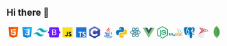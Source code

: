 ## Hi there 👋

<div style="display: flex; align-items: center;">
	<svg xmlns="http://www.w3.org/2000/svg" x="0px" y="0px" width="50" height="50" viewBox="0 0 48 48">
			<path fill="#E65100" d="M41,5H7l3,34l14,4l14-4L41,5L41,5z"></path>
			<path fill="#FF6D00" d="M24 8L24 39.9 35.2 36.7 37.7 8z"></path>
			<path fill="#FFF" d="M24,25v-4h8.6l-0.7,11.5L24,35.1v-4.2l4.1-1.4l0.3-4.5H24z M32.9,17l0.3-4H24v4H32.9z">
			</path>
			<path fill="#EEE" d="M24,30.9v4.2l-7.9-2.6L15.7,27h4l0.2,2.5L24,30.9z M19.1,17H24v-4h-9.1l0.7,12H24v-4h-4.6L19.1,17z">
			</path>
		</svg>
		<!-- CSS 3 -->
		<div style="width: 50px;">
			<svg xmlns="http://www.w3.org/2000/svg" x="0px" y="0px" width="50" height="50" viewBox="0 0 48 48">
				<linearGradient id="TQDriqswrKwPOniLrPT12a_7gdY5qNXaKC0_gr1" x1="16.33" x2="32.293" y1="-2.748"
					y2="41.109" gradientUnits="userSpaceOnUse">
					<stop offset="0" stop-color="#2aa4f4"></stop>
					<stop offset="1" stop-color="#007ad9"></stop>
				</linearGradient>
				<path fill="url(#TQDriqswrKwPOniLrPT12a_7gdY5qNXaKC0_gr1)"
					d="M7.192,7.176l2.627,29.77c0.109,1.237,0.97,2.28,2.164,2.621l10.643,3.041	c0.898,0.257,1.849,0.257,2.747,0l10.643-3.041c1.194-0.341,2.055-1.383,2.164-2.621l2.627-29.77C40.911,6.006,39.99,5,38.816,5	H9.184C8.01,5,7.089,6.006,7.192,7.176z">
				</path>
				<path fill="#35c1f1"
					d="M24,8v31.9l9.876-2.822c0.797-0.228,1.371-0.924,1.443-1.749l2.286-26.242	C37.656,8.502,37.196,8,36.609,8H24z">
				</path>
				<path fill="#fff"
					d="M33.1,13H24v4h4.9l-0.3,4H24v4h4.4l-0.3,4.5L24,30.9v4.2l7.9-2.6L32.6,21l0,0L33.1,13z">
				</path>
				<path fill="#d6e0e9"
					d="M24,13v4h-8.9l-0.3-4H24z M19.4,21l0.2,4H24v-4H19.4z M19.8,27h-4l0.3,5.5l7.9,2.6v-4.2l-4.1-1.4	L19.8,27z">
				</path>
				<path
					d="M33.1,13l-0.5,8l-0.7,11.5L24,35.1l-7.9-2.6L15.8,27h4l0.1,2.5l4.1,1.4l4.1-1.4l0.3-4.5H24h-4.4l-0.2-4H24h4.6l0.3-4H24 h-8.9l-0.3-4H24H33.1 M34.164,12H33.1H24h-9.2h-1.078l0.081,1.075l0.3,4L14.172,18H15.1H24h3.822l-0.15,2H24h-4.6h-1.051 l0.052,1.05l0.2,4L18.649,26H15.8h-1.056l0.058,1.054l0.3,5.5l0.037,0.682l0.649,0.214l7.9,2.6L24,36.153l0.313-0.103l7.9-2.6 l0.644-0.212l0.041-0.677l0.7-11.5l0.5-7.998L34.164,12L34.164,12z M20.761,26H24h3.331l-0.185,2.769L24,29.843l-3.128-1.068 l-0.073-1.815L20.761,26L20.761,26z"
					opacity=".05"></path>
				<path
					d="M33.1,13l-0.5,8l-0.7,11.5L24,35.1l-7.9-2.6L15.8,27h4l0.1,2.5l4.1,1.4l4.1-1.4l0.3-4.5H24h-4.4l-0.2-4H24h4.6l0.3-4H24 h-8.9l-0.3-4H24H33.1 M33.632,12.5H33.1H24h-9.2h-0.539l0.04,0.537l0.3,4l0.035,0.463H15.1H24h4.361l-0.225,3H24h-4.6h-0.526 l0.026,0.525l0.2,4l0.024,0.475H19.6H24h3.866l-0.242,3.634L24,30.372l-3.614-1.234L20.3,26.98L20.28,26.5H19.8h-4h-0.528 l0.029,0.527l0.3,5.5l0.019,0.341l0.324,0.107l7.9,2.6L24,35.626l0.156-0.051l7.9-2.6l0.322-0.106l0.021-0.339l0.7-11.5l0.5-7.999 L33.632,12.5L33.632,12.5z"
					opacity=".07"></path>
			</svg>
		</div>
		<!-- TAILWIND -->
		<div style="width: 50px;">
			<svg xmlns="http://www.w3.org/2000/svg" x="0px" y="0px" width="50" height="50" viewBox="0 0 48 48">
				<path fill="#00acc1"
					d="M24,9.604c-6.4,0-10.4,3.199-12,9.597c2.4-3.199,5.2-4.398,8.4-3.599 c1.826,0.456,3.131,1.781,4.576,3.247C27.328,21.236,30.051,24,36,24c6.4,0,10.4-3.199,12-9.598c-2.4,3.199-5.2,4.399-8.4,3.6 c-1.825-0.456-3.13-1.781-4.575-3.247C32.672,12.367,29.948,9.604,24,9.604L24,9.604z M12,24c-6.4,0-10.4,3.199-12,9.598 c2.4-3.199,5.2-4.399,8.4-3.599c1.825,0.457,3.13,1.781,4.575,3.246c2.353,2.388,5.077,5.152,11.025,5.152 c6.4,0,10.4-3.199,12-9.598c-2.4,3.199-5.2,4.399-8.4,3.599c-1.826-0.456-3.131-1.781-4.576-3.246C20.672,26.764,17.949,24,12,24 L12,24z">
				</path>
			</svg>
		</div>
		<!-- BOOTSTRAP -->
		<div style="width: 50px;">
			<svg xmlns="http://www.w3.org/2000/svg" x="0px" y="0px" width="50" height="50" viewBox="0 0 48 48">
				<path fill="#6c19ff"
					d="M6.391,10.671c-0.085-2.448,1.822-4.706,4.401-4.706h26.42c2.578,0,4.486,2.258,4.401,4.706	c-0.082,2.352,0.024,5.398,0.791,7.882c0.769,2.492,2.066,4.067,4.19,4.269v2.295c-2.124,0.202-3.421,1.777-4.19,4.269	c-0.767,2.484-0.873,5.53-0.791,7.882c0.085,2.448-1.822,4.706-4.401,4.706h-26.42c-2.578,0-4.486-2.258-4.4-4.706	c0.082-2.352-0.025-5.398-0.791-7.882c-0.769-2.492-2.069-4.067-4.194-4.269v-2.295c2.124-0.202,3.425-1.777,4.194-4.269	C6.367,16.07,6.473,13.023,6.391,10.671z">
				</path>
				<linearGradient id="Is-EGaxKcc0Cic9QMqyzGa_EzPCiQUqWWEa_gr1" x1="17.846" x2="27.078" y1="-147.541"
					y2="-163.153" gradientTransform="matrix(1 0 0 -1 0 -132)" gradientUnits="userSpaceOnUse">
					<stop offset="0" stop-color="#fff"></stop>
					<stop offset="1" stop-color="#f1e5fc"></stop>
				</linearGradient>
				<path fill="url(#Is-EGaxKcc0Cic9QMqyzGa_EzPCiQUqWWEa_gr1)"
					d="M25.042,34.016c4.366,0,6.997-2.138,6.997-5.664c0-2.665-1.877-4.595-4.665-4.9v-0.111	c2.048-0.333,3.655-2.235,3.655-4.359c0-3.026-2.389-4.997-6.03-4.997h-8.192v20.031H25.042z M19.994,16.525h4.238	c2.304,0,3.612,1.027,3.612,2.887c0,1.985-1.522,3.096-4.281,3.096h-3.57V16.525z M19.994,31.475v-6.594h4.21	c3.015,0,4.579,1.11,4.579,3.276c0,2.165-1.522,3.318-4.394,3.318H19.994z">
				</path>
			</svg>
		</div>
		<!-- JS -->
		<div style="width: 50px;">
			<svg xmlns="http://www.w3.org/2000/svg" x="0px" y="0px" width="50" height="50" viewBox="0 0 48 48">
				<path fill="#f7df1e" d="M6,42V6h36v36H6z"></path>
				<path fill="#000001"
					d="M29.538,32.947c0.692,1.124,1.444,2.201,3.037,2.201c1.338,0,2.04-0.665,2.04-1.585 c0-1.101-0.726-1.492-2.198-2.133l-0.807-0.344c-2.329-0.988-3.878-2.226-3.878-4.841c0-2.41,1.845-4.244,4.728-4.244 c2.053,0,3.528,0.711,4.592,2.573l-2.514,1.607c-0.553-0.988-1.151-1.377-2.078-1.377c-0.946,0-1.545,0.597-1.545,1.377 c0,0.964,0.6,1.354,1.985,1.951l0.807,0.344C36.452,29.645,38,30.839,38,33.523C38,36.415,35.716,38,32.65,38 c-2.999,0-4.702-1.505-5.65-3.368L29.538,32.947z M17.952,33.029c0.506,0.906,1.275,1.603,2.381,1.603 c1.058,0,1.667-0.418,1.667-2.043V22h3.333v11.101c0,3.367-1.953,4.899-4.805,4.899c-2.577,0-4.437-1.746-5.195-3.368 L17.952,33.029z">
				</path>
			</svg>
		</div>
		<!-- TS -->
		<div style="width: 50px;">
			<svg xmlns="http://www.w3.org/2000/svg" x="0px" y="0px" width="50" height="50" viewBox="0 0 48 48">
				<rect width="36" height="36" x="6" y="6" fill="#1976d2"></rect>
				<polygon fill="#fff"
					points="27.49,22 14.227,22 14.227,25.264 18.984,25.264 18.984,40 22.753,40 22.753,25.264 27.49,25.264">
				</polygon>
				<path fill="#fff"
					d="M39.194,26.084c0,0-1.787-1.192-3.807-1.192s-2.747,0.96-2.747,1.986 c0,2.648,7.381,2.383,7.381,7.712c0,8.209-11.254,4.568-11.254,4.568V35.22c0,0,2.152,1.622,4.733,1.622s2.483-1.688,2.483-1.92 c0-2.449-7.315-2.449-7.315-7.878c0-7.381,10.658-4.469,10.658-4.469L39.194,26.084z">
				</path>
			</svg>
		</div>
		<!-- C -->
		<div style="width: 50px;">
			<svg xmlns="http://www.w3.org/2000/svg" x="0px" y="0px" width="50" height="50" viewBox="0 0 48 48">
				<path fill="#283593" fill-rule="evenodd"
					d="M22.903,3.286c0.679-0.381,1.515-0.381,2.193,0 c3.355,1.883,13.451,7.551,16.807,9.434C42.582,13.1,43,13.804,43,14.566c0,3.766,0,15.101,0,18.867 c0,0.762-0.418,1.466-1.097,1.847c-3.355,1.883-13.451,7.551-16.807,9.434c-0.679,0.381-1.515,0.381-2.193,0 c-3.355-1.883-13.451-7.551-16.807-9.434C5.418,34.899,5,34.196,5,33.434c0-3.766,0-15.101,0-18.867 c0-0.762,0.418-1.466,1.097-1.847C9.451,10.837,19.549,5.169,22.903,3.286z"
					clip-rule="evenodd"></path>
				<path fill="#5c6bc0" fill-rule="evenodd"
					d="M5.304,34.404C5.038,34.048,5,33.71,5,33.255 c0-3.744,0-15.014,0-18.759c0-0.758,0.417-1.458,1.094-1.836c3.343-1.872,13.405-7.507,16.748-9.38 c0.677-0.379,1.594-0.371,2.271,0.008c3.343,1.872,13.371,7.459,16.714,9.331c0.27,0.152,0.476,0.335,0.66,0.576L5.304,34.404z"
					clip-rule="evenodd"></path>
				<path fill="#fff" fill-rule="evenodd"
					d="M24,10c7.727,0,14,6.273,14,14s-6.273,14-14,14 s-14-6.273-14-14S16.273,10,24,10z M24,17c3.863,0,7,3.136,7,7c0,3.863-3.137,7-7,7s-7-3.137-7-7C17,20.136,20.136,17,24,17z"
					clip-rule="evenodd"></path>
				<path fill="#3949ab" fill-rule="evenodd"
					d="M42.485,13.205c0.516,0.483,0.506,1.211,0.506,1.784 c0,3.795-0.032,14.589,0.009,18.384c0.004,0.396-0.127,0.813-0.323,1.127L23.593,24L42.485,13.205z"
					clip-rule="evenodd"></path>
			</svg>
		</div>
		<!-- JAVA -->
		<div style="width: 50px;">
			<svg xmlns="http://www.w3.org/2000/svg" x="0px" y="0px" width="50" height="50" viewBox="0 0 48 48">
				<path fill="#F44336"
					d="M23.65,24.898c-0.998-1.609-1.722-2.943-2.725-5.455C19.229,15.2,31.24,11.366,26.37,3.999c2.111,5.089-7.577,8.235-8.477,12.473C17.07,20.37,23.645,24.898,23.65,24.898z">
				</path>
				<path fill="#F44336"
					d="M23.878,17.27c-0.192,2.516,2.229,3.857,2.299,5.695c0.056,1.496-1.447,2.743-1.447,2.743s2.728-0.536,3.579-2.818c0.945-2.534-1.834-4.269-1.548-6.298c0.267-1.938,6.031-5.543,6.031-5.543S24.311,11.611,23.878,17.27z">
				</path>
				<g>
					<path fill="#1565C0"
						d="M32.084 25.055c1.754-.394 3.233.723 3.233 2.01 0 2.901-4.021 5.643-4.021 5.643s6.225-.742 6.225-5.505C37.521 24.053 34.464 23.266 32.084 25.055zM29.129 27.395c0 0 1.941-1.383 2.458-1.902-4.763 1.011-15.638 1.147-15.638.269 0-.809 3.507-1.638 3.507-1.638s-7.773-.112-7.773 2.181C11.683 28.695 21.858 28.866 29.129 27.395z">
					</path>
					<path fill="#1565C0"
						d="M27.935,29.571c-4.509,1.499-12.814,1.02-10.354-0.993c-1.198,0-2.974,0.963-2.974,1.889c0,1.857,8.982,3.291,15.63,0.572L27.935,29.571z">
					</path>
					<path fill="#1565C0"
						d="M18.686,32.739c-1.636,0-2.695,1.054-2.695,1.822c0,2.391,9.76,2.632,13.627,0.205l-2.458-1.632C24.271,34.404,17.014,34.579,18.686,32.739z">
					</path>
					<path fill="#1565C0"
						d="M36.281,36.632c0-0.936-1.055-1.377-1.433-1.588c2.228,5.373-22.317,4.956-22.317,1.784c0-0.721,1.807-1.427,3.477-1.093l-1.42-0.839C11.26,34.374,9,35.837,9,37.017C9,42.52,36.281,42.255,36.281,36.632z">
					</path>
					<path fill="#1565C0"
						d="M39,38.604c-4.146,4.095-14.659,5.587-25.231,3.057C24.341,46.164,38.95,43.628,39,38.604z">
					</path>
				</g>
			</svg>
		</div>
		<!-- PYTHON -->
		<div style="width: 50px;">
			<svg xmlns="http://www.w3.org/2000/svg" x="0px" y="0px" width="50" height="50" viewBox="0 0 48 48">
				<path fill="#0277BD"
					d="M24.047,5c-1.555,0.005-2.633,0.142-3.936,0.367c-3.848,0.67-4.549,2.077-4.549,4.67V14h9v2H15.22h-4.35c-2.636,0-4.943,1.242-5.674,4.219c-0.826,3.417-0.863,5.557,0,9.125C5.851,32.005,7.294,34,9.931,34h3.632v-5.104c0-2.966,2.686-5.896,5.764-5.896h7.236c2.523,0,5-1.862,5-4.377v-8.586c0-2.439-1.759-4.263-4.218-4.672C27.406,5.359,25.589,4.994,24.047,5z M19.063,9c0.821,0,1.5,0.677,1.5,1.502c0,0.833-0.679,1.498-1.5,1.498c-0.837,0-1.5-0.664-1.5-1.498C17.563,9.68,18.226,9,19.063,9z">
				</path>
				<path fill="#FFC107"
					d="M23.078,43c1.555-0.005,2.633-0.142,3.936-0.367c3.848-0.67,4.549-2.077,4.549-4.67V34h-9v-2h9.343h4.35c2.636,0,4.943-1.242,5.674-4.219c0.826-3.417,0.863-5.557,0-9.125C41.274,15.995,39.831,14,37.194,14h-3.632v5.104c0,2.966-2.686,5.896-5.764,5.896h-7.236c-2.523,0-5,1.862-5,4.377v8.586c0,2.439,1.759,4.263,4.218,4.672C19.719,42.641,21.536,43.006,23.078,43z M28.063,39c-0.821,0-1.5-0.677-1.5-1.502c0-0.833,0.679-1.498,1.5-1.498c0.837,0,1.5,0.664,1.5,1.498C29.563,38.32,28.899,39,28.063,39z">
				</path>
			</svg>
		</div>
		<!-- REACT.JS -->
		<div style="width: 50px;">
			<svg xmlns="http://www.w3.org/2000/svg" x="0px" y="0px" width="50" height="50" viewBox="0 0 100 100">
				<circle cx="50" cy="50" r="7" fill="#39c1d7"></circle>
				<path fill="#1f212b"
					d="M50,58c-4.411,0-8-3.589-8-8s3.589-8,8-8s8,3.589,8,8S54.411,58,50,58z M50,44c-3.309,0-6,2.691-6,6	s2.691,6,6,6s6-2.691,6-6S53.309,44,50,44z">
				</path>
				<path fill="#39c1d7"
					d="M88.5,50c0-5.376-6.474-10.029-16.518-12.798c2.582-10.096,1.787-18.035-2.827-20.729	c-1.82-1.063-4.028-1.257-6.562-0.579C58.775,16.916,54.4,19.904,50,24.293c-4.4-4.389-8.775-7.376-12.593-8.399	c-2.534-0.679-4.742-0.484-6.562,0.579c-4.614,2.694-5.409,10.632-2.827,20.729C17.974,39.971,11.5,44.624,11.5,50	s6.474,10.029,16.518,12.799c-2.582,10.096-1.787,18.035,2.827,20.729c1.112,0.649,2.368,0.976,3.756,0.975	c0.883,0,1.82-0.132,2.806-0.396c3.818-1.023,8.193-4.01,12.593-8.399c4.4,4.389,8.775,7.376,12.593,8.399	c0.986,0.264,1.923,0.396,2.806,0.396c1.388,0,2.644-0.325,3.756-0.975c4.614-2.694,5.408-10.633,2.827-20.729	C82.026,60.029,88.5,55.376,88.5,50z M63.369,18.791c0.725-0.193,1.397-0.291,2.016-0.291c0.86,0,1.616,0.188,2.257,0.563	c3.092,1.806,3.723,8.42,1.42,17.411c-3.173-0.714-6.635-1.251-10.314-1.583c-2.159-3.113-4.405-5.947-6.668-8.429	C56.098,22.435,60.04,19.683,63.369,18.791z M60.755,56.299c-1.179,2.066-2.42,4.045-3.693,5.939C54.802,62.407,52.446,62.5,50,62.5	s-4.802-0.093-7.061-0.262c-1.273-1.894-2.514-3.873-3.693-5.939c-1.219-2.136-2.313-4.24-3.293-6.298	c0.98-2.058,2.074-4.162,3.293-6.299c1.18-2.067,2.42-4.046,3.694-5.94C45.199,37.593,47.554,37.5,50,37.5s4.801,0.093,7.061,0.262	c1.273,1.894,2.514,3.874,3.694,5.94c1.219,2.136,2.313,4.24,3.293,6.299C63.068,52.059,61.974,54.163,60.755,56.299z M65.644,53.545c1.041,2.461,1.901,4.83,2.597,7.082c-2.275,0.507-4.731,0.93-7.354,1.243c0.842-1.326,1.672-2.682,2.473-4.085	C64.171,56.366,64.928,54.951,65.644,53.545z M50,71.357c-1.636-1.809-3.269-3.812-4.864-5.979C46.728,65.455,48.348,65.5,50,65.5	s3.272-0.045,4.864-0.122C53.269,67.544,51.636,69.547,50,71.357z M39.112,61.87c-2.622-0.313-5.079-0.736-7.354-1.243	c0.696-2.252,1.556-4.622,2.597-7.082c0.716,1.406,1.474,2.821,2.284,4.24C37.441,59.189,38.27,60.545,39.112,61.87z M34.356,46.456	c-1.041-2.461-1.902-4.831-2.597-7.084c2.275-0.507,4.732-0.93,7.355-1.243c-0.843,1.326-1.672,2.683-2.473,4.086	C35.829,43.635,35.072,45.05,34.356,46.456z M50,28.644c1.636,1.809,3.269,3.812,4.864,5.979C53.272,34.545,51.652,34.5,50,34.5	s-3.272,0.045-4.864,0.122C46.731,32.456,48.364,30.453,50,28.644z M63.36,42.216c-0.801-1.404-1.631-2.76-2.473-4.086	c2.623,0.313,5.079,0.736,7.355,1.243c-0.696,2.253-1.556,4.622-2.597,7.084C64.928,45.05,64.171,43.635,63.36,42.216z M32.358,19.063C33,18.688,33.754,18.5,34.615,18.5c0.618,0,1.292,0.098,2.016,0.291c3.329,0.892,7.271,3.643,11.289,7.67	c-2.263,2.482-4.509,5.317-6.668,8.429c-3.679,0.332-7.142,0.869-10.314,1.583C28.635,27.482,29.266,20.868,32.358,19.063z M14.5,50	c0-3.596,5.401-7.44,14.335-9.901c0.969,3.159,2.241,6.486,3.806,9.901c-1.565,3.415-2.837,6.742-3.806,9.901	C19.901,57.44,14.5,53.596,14.5,50z M36.631,81.209c-1.733,0.462-3.17,0.371-4.273-0.271c-3.092-1.806-3.722-8.42-1.42-17.411	c3.172,0.714,6.635,1.251,10.313,1.583c2.159,3.113,4.405,5.947,6.668,8.43C43.902,77.566,39.96,80.317,36.631,81.209z M67.642,80.938c-1.103,0.644-2.539,0.734-4.273,0.271c-3.329-0.892-7.271-3.643-11.289-7.67c2.263-2.482,4.509-5.317,6.668-8.43	c3.679-0.332,7.141-0.869,10.313-1.583C71.365,72.518,70.734,79.132,67.642,80.938z M71.165,59.901	c-0.969-3.159-2.241-6.486-3.806-9.901c1.565-3.415,2.837-6.743,3.806-9.901C80.099,42.56,85.5,46.404,85.5,50	S80.099,57.44,71.165,59.901z">
				</path>
				<path fill="#1f212b"
					d="M34.595,85.002c-1.471,0-2.817-0.351-4.001-1.043c-4.632-2.705-5.783-10.276-3.178-20.811	C16.975,60.179,11,55.4,11,50s5.975-10.179,16.415-13.148c-2.604-10.535-1.453-18.106,3.179-20.811	c1.938-1.134,4.273-1.346,6.943-0.63c3.718,0.996,8.02,3.82,12.463,8.179c4.444-4.359,8.746-7.183,12.463-8.179	c2.669-0.714,5.005-0.502,6.944,0.63c4.631,2.705,5.782,10.276,3.178,20.811C83.025,39.821,89,44.6,89,50	s-5.975,10.179-16.415,13.148c2.604,10.535,1.454,18.105-3.178,20.811c-1.927,1.125-4.286,1.342-6.943,0.63	c-3.719-0.996-8.021-3.82-12.464-8.178c-4.443,4.358-8.745,7.183-12.463,8.178c-1.023,0.274-2.011,0.413-2.936,0.413	C34.599,85.002,34.597,85.002,34.595,85.002z M34.604,15.999c-1.301,0-2.474,0.302-3.507,0.906	c-4.224,2.467-5.194,10.008-2.595,20.173c0.067,0.264-0.089,0.534-0.352,0.606C18.038,40.472,12,45.077,12,50	s6.038,9.528,16.151,12.316c0.263,0.072,0.419,0.342,0.352,0.606c-2.6,10.165-1.63,17.707,2.594,20.173	c1.03,0.601,2.207,0.906,3.498,0.906c0.002,0,0.004,0,0.006,0c0.838,0,1.738-0.127,2.677-0.378c3.647-0.977,7.925-3.836,12.369-8.27	c0.195-0.194,0.511-0.194,0.706,0c4.444,4.433,8.722,7.292,12.369,8.27c2.394,0.639,4.485,0.461,6.181-0.528	c4.224-2.467,5.194-10.008,2.594-20.173c-0.067-0.264,0.089-0.534,0.352-0.606C81.962,59.528,88,54.923,88,50	s-6.038-9.528-16.151-12.316c-0.263-0.072-0.419-0.342-0.352-0.606c2.599-10.165,1.629-17.707-2.595-20.173	c-1.699-0.993-3.779-1.17-6.181-0.528c-3.647,0.977-7.924,3.836-12.369,8.27c-0.195,0.194-0.511,0.194-0.706,0	c-4.445-4.434-8.722-7.293-12.369-8.27C36.336,16.125,35.444,15.999,34.604,15.999z M65.386,81.999	c-0.663,0-1.379-0.102-2.146-0.307c-3.331-0.893-7.312-3.589-11.514-7.8c-0.188-0.189-0.195-0.493-0.016-0.69	c2.265-2.484,4.494-5.303,6.627-8.378c0.084-0.122,0.218-0.2,0.366-0.213c3.612-0.326,7.06-0.855,10.249-1.573	c0.261-0.059,0.527,0.101,0.594,0.364c2.336,9.123,1.703,16.008-1.652,17.967l0,0C67.175,81.789,66.336,81.999,65.386,81.999z M52.771,73.521c3.951,3.894,7.653,6.381,10.727,7.205c1.599,0.427,2.909,0.353,3.892-0.22l0,0	c2.855-1.668,3.357-8.073,1.306-16.387c-3.028,0.659-6.277,1.152-9.67,1.467C57.01,68.478,54.908,71.144,52.771,73.521z M34.614,81.999c-0.95,0-1.789-0.21-2.508-0.629c-3.355-1.96-3.989-8.845-1.652-17.968c0.067-0.262,0.333-0.419,0.594-0.364	c3.188,0.718,6.636,1.247,10.249,1.573c0.147,0.013,0.282,0.091,0.366,0.213c2.133,3.075,4.362,5.894,6.627,8.378	c0.18,0.197,0.173,0.501-0.016,0.69c-4.202,4.21-8.183,6.907-11.513,7.8h0C35.993,81.896,35.276,81.999,34.614,81.999z M31.304,64.119c-2.051,8.313-1.549,14.719,1.306,16.387c0.982,0.572,2.292,0.647,3.892,0.22l0,0	c3.074-0.824,6.776-3.312,10.727-7.205c-2.136-2.377-4.238-5.043-6.254-7.935C37.582,65.271,34.332,64.778,31.304,64.119z M50,71.856c-0.141,0-0.276-0.06-0.371-0.165c-1.663-1.839-3.31-3.864-4.896-6.018c-0.114-0.155-0.129-0.363-0.038-0.533	c0.091-0.17,0.261-0.274,0.465-0.263c3.306,0.161,6.374,0.161,9.68,0c0.2-0.012,0.374,0.093,0.465,0.263	c0.091,0.17,0.077,0.377-0.038,0.533c-1.586,2.153-3.233,4.178-4.896,6.018C50.276,71.796,50.141,71.856,50,71.856z M46.167,65.924	c1.251,1.655,2.537,3.226,3.833,4.684c1.297-1.458,2.582-3.028,3.833-4.684C51.221,66.024,48.779,66.024,46.167,65.924z M50,63	c-2.369,0-4.757-0.088-7.099-0.263c-0.153-0.011-0.292-0.092-0.378-0.22c-1.337-1.989-2.586-3.998-3.712-5.97	c-1.18-2.068-2.294-4.198-3.31-6.332c-0.065-0.136-0.065-0.294,0-0.43c1.016-2.134,2.13-4.264,3.31-6.332	c1.125-1.97,2.374-3.979,3.713-5.971c0.085-0.127,0.225-0.208,0.378-0.22c4.684-0.35,9.513-0.35,14.196,0	c0.153,0.011,0.292,0.092,0.378,0.22c1.339,1.992,2.588,4.001,3.713,5.971c1.18,2.068,2.294,4.198,3.31,6.332	c0.065,0.136,0.065,0.294,0,0.43c-1.016,2.134-2.13,4.264-3.31,6.332l0,0c-1.126,1.972-2.375,3.981-3.712,5.97	c-0.085,0.127-0.225,0.208-0.378,0.22C54.757,62.912,52.369,63,50,63z M43.218,61.757c4.479,0.322,9.085,0.322,13.563,0	c1.273-1.903,2.463-3.822,3.539-5.707c1.128-1.977,2.195-4.011,3.173-6.05c-0.978-2.039-2.045-4.074-3.173-6.05	c-1.075-1.883-2.265-3.802-3.54-5.708c-4.479-0.322-9.084-0.322-13.563,0c-1.274,1.906-2.465,3.825-3.54,5.708	c-1.128,1.977-2.195,4.011-3.173,6.05c0.978,2.039,2.045,4.074,3.173,6.05C40.755,57.936,41.945,59.854,43.218,61.757z M60.888,62.371c-0.17,0-0.331-0.087-0.423-0.233c-0.103-0.164-0.102-0.372,0.001-0.535c0.928-1.461,1.733-2.791,2.46-4.065	c0.764-1.338,1.528-2.758,2.273-4.219c0.088-0.173,0.273-0.276,0.463-0.272c0.194,0.007,0.367,0.125,0.443,0.305	c1.015,2.399,1.894,4.798,2.614,7.129c0.042,0.133,0.025,0.278-0.045,0.398c-0.07,0.121-0.188,0.207-0.324,0.237	c-2.35,0.525-4.841,0.946-7.403,1.252C60.927,62.37,60.907,62.371,60.888,62.371z M65.596,54.731	c-0.594,1.138-1.198,2.245-1.801,3.302c-0.583,1.022-1.216,2.079-1.92,3.209c1.97-0.262,3.89-0.593,5.727-0.987	C67.025,58.441,66.353,56.59,65.596,54.731z M39.112,62.371c-0.02,0-0.04-0.001-0.06-0.003C36.491,62.061,34,61.64,31.65,61.115	c-0.136-0.03-0.253-0.116-0.324-0.237c-0.07-0.121-0.086-0.265-0.045-0.398c0.72-2.332,1.599-4.73,2.614-7.129	c0.076-0.179,0.249-0.298,0.443-0.305c0.182-0.019,0.375,0.099,0.463,0.272c0.745,1.461,1.509,2.881,2.273,4.219	c0.728,1.274,1.533,2.604,2.46,4.065c0.104,0.163,0.104,0.371,0.001,0.535C39.443,62.284,39.283,62.371,39.112,62.371z M32.399,60.255c1.837,0.394,3.757,0.725,5.727,0.987c-0.705-1.13-1.337-2.187-1.92-3.209c-0.604-1.057-1.207-2.165-1.801-3.302	C33.647,56.59,32.975,58.441,32.399,60.255z M71.165,60.401c-0.215,0-0.412-0.139-0.478-0.354c-0.975-3.179-2.248-6.489-3.782-9.838	c-0.061-0.132-0.061-0.285,0-0.417c1.534-3.349,2.807-6.66,3.783-9.84c0.08-0.259,0.354-0.404,0.611-0.335	C80.367,42.116,86,46.094,86,50s-5.634,7.884-14.703,10.383C71.253,60.395,71.208,60.401,71.165,60.401z M67.909,50	c1.436,3.155,2.643,6.277,3.589,9.288C79.717,56.945,85,53.322,85,50s-5.283-6.945-13.502-9.288	C70.551,43.724,69.344,46.846,67.909,50z M28.835,60.401c-0.044,0-0.088-0.006-0.133-0.018C19.634,57.884,14,53.906,14,50	s5.633-7.884,14.702-10.383c0.258-0.069,0.531,0.076,0.611,0.335c0.976,3.18,2.249,6.491,3.783,9.84	c0.061,0.132,0.061,0.284,0,0.417c-1.535,3.35-2.807,6.66-3.782,9.838C29.248,60.262,29.05,60.401,28.835,60.401z M28.502,40.712	C20.283,43.055,15,46.678,15,50s5.283,6.945,13.502,9.288c0.947-3.011,2.153-6.132,3.589-9.288	C30.656,46.846,29.449,43.724,28.502,40.712z M65.645,46.957c-0.188,0-0.36-0.105-0.446-0.273c-0.757-1.488-1.501-2.869-2.272-4.22	l0,0c-0.726-1.272-1.531-2.602-2.461-4.066c-0.104-0.163-0.104-0.371-0.001-0.535c0.103-0.163,0.287-0.253,0.483-0.23	c2.563,0.307,5.054,0.728,7.404,1.252c0.136,0.03,0.253,0.116,0.324,0.237c0.07,0.121,0.086,0.265,0.045,0.398	c-0.721,2.336-1.601,4.735-2.614,7.131c-0.076,0.179-0.249,0.298-0.443,0.305C65.656,46.957,65.65,46.957,65.645,46.957z M63.794,41.968c0.611,1.07,1.205,2.158,1.801,3.302c0.756-1.856,1.428-3.709,2.005-5.525c-1.837-0.394-3.757-0.725-5.728-0.987	C62.58,39.89,63.212,40.947,63.794,41.968L63.794,41.968z M34.355,46.957c-0.006,0-0.012,0-0.018,0	c-0.194-0.007-0.367-0.125-0.443-0.305c-1.013-2.396-1.893-4.795-2.614-7.131c-0.042-0.133-0.025-0.278,0.045-0.398	c0.07-0.121,0.188-0.207,0.324-0.237c2.35-0.525,4.841-0.946,7.404-1.252c0.195-0.02,0.38,0.067,0.483,0.23	c0.103,0.164,0.102,0.372-0.001,0.535c-0.93,1.464-1.735,2.794-2.461,4.066c-0.771,1.351-1.515,2.731-2.272,4.22	C34.715,46.852,34.543,46.957,34.355,46.957z M32.399,39.745c0.577,1.816,1.25,3.669,2.005,5.525	c0.597-1.144,1.19-2.232,1.801-3.302c0.583-1.021,1.215-2.078,1.921-3.21C36.156,39.02,34.236,39.351,32.399,39.745z M69.063,36.974	c-0.037,0-0.073-0.004-0.11-0.012c-3.188-0.718-6.637-1.247-10.25-1.573c-0.147-0.013-0.282-0.091-0.366-0.213	c-2.133-3.076-4.363-5.894-6.627-8.377c-0.18-0.197-0.173-0.501,0.016-0.69c4.201-4.21,8.183-6.908,11.514-7.8h0	c1.869-0.5,3.438-0.387,4.654,0.322c3.355,1.96,3.989,8.845,1.653,17.968C69.489,36.823,69.287,36.974,69.063,36.974z M59.025,34.414c3.393,0.315,6.643,0.808,9.671,1.467c2.051-8.313,1.549-14.719-1.307-16.387c-0.979-0.571-2.291-0.646-3.891-0.22	c-3.074,0.824-6.777,3.312-10.728,7.206C54.907,28.855,57.009,31.521,59.025,34.414z M30.937,36.974	c-0.224,0-0.426-0.151-0.484-0.376c-2.336-9.123-1.703-16.007,1.652-17.967c0,0,0,0,0.001,0c1.216-0.709,2.787-0.822,4.653-0.322	c3.332,0.893,7.313,3.59,11.514,7.8c0.188,0.189,0.195,0.493,0.016,0.69c-2.264,2.483-4.494,5.302-6.627,8.377	c-0.084,0.122-0.218,0.2-0.366,0.213c-3.612,0.326-7.061,0.855-10.25,1.573C31.01,36.97,30.974,36.974,30.937,36.974z M32.61,19.494	c-2.855,1.668-3.357,8.074-1.307,16.387c3.028-0.659,6.278-1.152,9.671-1.467c2.017-2.893,4.118-5.559,6.254-7.935	c-3.951-3.894-7.653-6.382-10.728-7.206C34.907,18.848,33.593,18.922,32.61,19.494L32.61,19.494z M54.864,35.122	c-0.008,0-0.016,0-0.024,0c-3.306-0.161-6.373-0.161-9.679,0c-0.206,0.005-0.374-0.094-0.465-0.263	c-0.091-0.17-0.077-0.377,0.038-0.533c1.587-2.155,3.234-4.18,4.896-6.018c0.19-0.209,0.552-0.209,0.742,0	c1.661,1.837,3.308,3.862,4.896,6.018c0.114,0.155,0.129,0.363,0.038,0.533C55.217,35.021,55.047,35.122,54.864,35.122z M50,34	c1.242,0,2.527,0.026,3.833,0.077c-1.252-1.657-2.538-3.228-3.833-4.684c-1.295,1.457-2.581,3.027-3.833,4.684	C47.473,34.026,48.758,34,50,34z">
				</path>
			</svg>
		</div>
		<!-- VUE.JS -->
		<div style="width: 50px;">
			<svg xmlns="http://www.w3.org/2000/svg" x="0px" y="0px" width="50" height="50" viewBox="0 0 48 48">
				<polygon fill="#81c784" points="23.987,17 18.734,8 2.974,8 23.987,44 45,8 29.24,8"></polygon>
				<polygon fill="#455a64" points="29.24,8 23.987,17 18.734,8 11.146,8 23.987,30 36.828,8"></polygon>
			</svg>
		</div>
		<!-- NODE.JS -->
		<div style="width: 50px;">
			<svg xmlns="http://www.w3.org/2000/svg" x="0px" y="0px" width="50" height="50" viewBox="0 0 48 48">
				<path fill="#21a366"
					d="M24.007,45.419c-0.574,0-1.143-0.15-1.646-0.44l-5.24-3.103c-0.783-0.438-0.401-0.593-0.143-0.682	c1.044-0.365,1.255-0.448,2.369-1.081c0.117-0.067,0.27-0.043,0.39,0.028l4.026,2.389c0.145,0.079,0.352,0.079,0.486,0l15.697-9.061	c0.145-0.083,0.24-0.251,0.24-0.424V14.932c0-0.181-0.094-0.342-0.243-0.432L24.253,5.446c-0.145-0.086-0.338-0.086-0.483,0	L8.082,14.499c-0.152,0.086-0.249,0.255-0.249,0.428v18.114c0,0.173,0.094,0.338,0.244,0.42l4.299,2.483	c2.334,1.167,3.76-0.208,3.76-1.591V16.476c0-0.255,0.2-0.452,0.456-0.452h1.988c0.248,0,0.452,0.196,0.452,0.452v17.886	c0,3.112-1.697,4.9-4.648,4.9c-0.908,0-1.623,0-3.619-0.982l-4.118-2.373C5.629,35.317,5,34.216,5,33.042V14.928	c0-1.179,0.629-2.279,1.646-2.861L22.36,3.002c0.994-0.562,2.314-0.562,3.301,0l15.694,9.069C42.367,12.656,43,13.753,43,14.932	v18.114c0,1.175-0.633,2.271-1.646,2.861L25.66,44.971c-0.503,0.291-1.073,0.44-1.654,0.44">
				</path>
				<path fill="#21a366"
					d="M28.856,32.937c-6.868,0-8.308-3.153-8.308-5.797c0-0.251,0.203-0.452,0.455-0.452h2.028	c0.224,0,0.413,0.163,0.448,0.384c0.306,2.066,1.218,3.108,5.371,3.108c3.308,0,4.715-0.747,4.715-2.502	c0-1.01-0.401-1.76-5.54-2.263c-4.299-0.424-6.955-1.371-6.955-4.809c0-3.167,2.672-5.053,7.147-5.053	c5.026,0,7.517,1.745,7.831,5.493c0.012,0.13-0.035,0.255-0.122,0.35c-0.086,0.09-0.208,0.145-0.334,0.145h-2.039	c-0.212,0-0.397-0.149-0.44-0.354c-0.491-2.173-1.678-2.868-4.904-2.868c-3.611,0-4.031,1.257-4.031,2.2	c0,1.143,0.495,1.477,5.367,2.122c4.825,0.64,7.116,1.544,7.116,4.935c0,3.418-2.853,5.379-7.827,5.379">
				</path>
			</svg>
		</div>
		<!-- MYSQL -->
		<div style="width: 50px;">
			<svg xmlns="http://www.w3.org/2000/svg" x="0px" y="0px" width="50" height="50" viewBox="0 0 48 48">
				<linearGradient id="eDMgMixeD6M6EYSYBuJ8ya_9nLaR5KFGjN0_gr1" x1="9.8" x2="11.081" y1="25.236"
					y2="36.899" gradientUnits="userSpaceOnUse">
					<stop offset="0" stop-color="#058f92"></stop>
					<stop offset=".5" stop-color="#038489"></stop>
					<stop offset="1" stop-color="#026d71"></stop>
				</linearGradient>
				<path fill="url(#eDMgMixeD6M6EYSYBuJ8ya_9nLaR5KFGjN0_gr1)"
					d="M0.002,35.041h1.92v-7.085l2.667,6.057c0.329,0.755,0.779,1.022,1.662,1.022 s1.315-0.267,1.644-1.022l2.667-5.902v6.93h1.92v-7.258c0-0.697-0.277-1.035-0.849-1.209c-1.367-0.43-2.285-0.059-2.7,0.872 l-2.735,6.16l-2.649-6.16c-0.398-0.93-1.332-1.302-2.7-0.872C0.277,26.748,0,27.085,0,27.782v7.258H0.002z M13.441,29.281h1.92 v4.055c-0.015,0.2,0.064,0.731,0.99,0.745c0.472,0.008,2.821,0,2.85,0v-4.8h1.92c0.008,0,0,5.968,0,5.993 c0.01,1.472-1.828,1.662-2.673,1.687h-5.006v-0.96c0.01,0,4.787,0.001,4.801,0c1.088-0.115,0.959-0.714,0.959-0.896v-0.064H16.19 c-1.67-0.015-2.735-0.751-2.747-1.59C13.441,33.373,13.479,29.317,13.441,29.281z">
				</path>
				<linearGradient id="eDMgMixeD6M6EYSYBuJ8yb_9nLaR5KFGjN0_gr2" x1="34.224" x2="35.101" y1="25.644"
					y2="35.217" gradientUnits="userSpaceOnUse">
					<stop offset="0" stop-color="#ff9c0f"></stop>
					<stop offset=".813" stop-color="#d67e00"></stop>
				</linearGradient>
				<path fill="url(#eDMgMixeD6M6EYSYBuJ8yb_9nLaR5KFGjN0_gr2)"
					d="M22.081,35.041h4.807c0.63,0,1.242-0.132,1.728-0.36c0.81-0.372,1.144-0.875,1.144-1.536 v-1.368c0-1.476-1.83-1.536-2.88-1.536h-1.92c-0.755,0-0.87-0.456-0.96-0.96v-0.96c0.09-0.384,0.258-0.9,0.923-0.96 c0.773,0,4.836,0,4.836,0v-0.96h-4.566c-0.755,0-3.114,0.09-3.114,1.92v1.187c0,0.84,0.738,1.524,2.34,1.692 c0.18,0.012,0.36,0.024,0.539,0.024c0,0,1.866-0.036,1.92-0.024c1.08,0,0.96,0.84,0.96,0.96v0.96c0,0.132-0.03,0.96-0.971,0.96 c-0.072,0-4.789,0-4.789,0V35.041z M40.32,33.08c0,1.159,0.655,1.809,2.392,1.939c0.162,0.011,0.325,0.021,0.488,0.021H48v-0.96 h-4.435c-0.991,0-1.325-0.416-1.325-1.011v-6.669h-1.92V33.08z M30.704,33.121v-4.8c0-1.02,0.5-1.724,1.916-1.92h0.672h3.447h0.525 c1.416,0.196,2.08,0.899,2.08,1.92v4.782c0,0.827-0.215,1.271-0.916,1.559L39.916,36h-2.16l-1.07-0.96h-1.257l-2.136,0.012 c-0.309,0-0.635-0.043-0.993-0.141C31.226,34.618,30.704,34.054,30.704,33.121z M32.624,33.121c0.098,0.467,0.473,0.96,1.14,0.96 h1.864l-1.068-0.96h2.175l0.519,0.482c0,0,0.186-0.152,0.186-0.482c0-0.33-0.016-4.8-0.016-4.8c-0.098-0.434-0.538-0.96-1.188-0.96 h-2.471c-0.749,0-1.14,0.548-1.14,1.058L32.624,33.121L32.624,33.121z">
				</path>
				<linearGradient id="eDMgMixeD6M6EYSYBuJ8yc_9nLaR5KFGjN0_gr3" x1="35.029" x2="40.355" y1="11.716"
					y2="26.75" gradientUnits="userSpaceOnUse">
					<stop offset="0" stop-color="#058f92"></stop>
					<stop offset=".5" stop-color="#038489"></stop>
					<stop offset="1" stop-color="#026d71"></stop>
				</linearGradient>
				<path fill="url(#eDMgMixeD6M6EYSYBuJ8yc_9nLaR5KFGjN0_gr3)"
					d="M46.199,25.389c-1.031-0.028-1.818,0.068-2.491,0.351c-0.191,0.081-0.496,0.083-0.528,0.323 c0.105,0.11,0.121,0.275,0.205,0.41c0.16,0.26,0.432,0.609,0.674,0.791c0.265,0.2,0.538,0.414,0.821,0.587 c0.504,0.307,1.067,0.483,1.553,0.791c0.286,0.181,0.57,0.411,0.85,0.615c0.138,0.102,0.23,0.259,0.41,0.323 c0-0.01,0-0.019,0-0.029c-0.094-0.12-0.119-0.285-0.205-0.411c-0.127-0.127-0.254-0.254-0.381-0.381 c-0.372-0.494-0.846-0.929-1.348-1.289c-0.401-0.288-1.298-0.677-1.466-1.143c-0.01-0.01-0.019-0.019-0.03-0.03 c0.284-0.032,0.617-0.135,0.879-0.205c0.441-0.118,0.834-0.087,1.289-0.205c0.205-0.059,0.41-0.117,0.615-0.176 c0-0.039,0-0.078,0-0.117c-0.23-0.236-0.395-0.548-0.645-0.762c-0.657-0.559-1.373-1.117-2.11-1.583 c-0.409-0.258-0.915-0.426-1.348-0.645c-0.146-0.074-0.402-0.112-0.498-0.234c-0.228-0.29-0.351-0.659-0.527-0.996 c-0.368-0.708-0.73-1.482-1.055-2.227c-0.223-0.508-0.368-1.01-0.645-1.466c-1.331-2.188-2.764-3.509-4.982-4.807 c-0.472-0.276-1.041-0.385-1.642-0.528c-0.323-0.019-0.645-0.039-0.968-0.059c-0.197-0.083-0.401-0.323-0.587-0.44 c-0.735-0.465-2.621-1.475-3.165-0.147c-0.344,0.838,0.514,1.656,0.821,2.081c0.215,0.298,0.491,0.632,0.645,0.968 c0.101,0.22,0.119,0.441,0.205,0.674c0.213,0.574,0.55,1.228,0.826,1.759c0.139,0.269,0.293,0.551,0.469,0.791 c0.108,0.147,0.293,0.212,0.323,0.44c-0.181,0.253-0.191,0.646-0.293,0.968c-0.458,1.445-0.285,3.24,0.381,4.308 c0.204,0.328,0.686,1.032,1.348,0.762c0.579-0.236,0.45-0.967,0.615-1.612c0.037-0.146,0.014-0.253,0.088-0.351 c0,0.01,0,0.019,0,0.03c0.176,0.351,0.351,0.704,0.528,1.055c0.391,0.629,1.084,1.286,1.67,1.73 c0.304,0.23,0.544,0.628,0.938,0.762c0-0.01,0-0.019,0-0.03c-0.01,0-0.019,0-0.03,0c-0.076-0.119-0.196-0.168-0.293-0.264 c-0.229-0.225-0.485-0.504-0.674-0.762c-0.534-0.725-1.006-1.519-1.436-2.345c-0.205-0.395-0.384-0.829-0.557-1.231 c-0.067-0.155-0.066-0.389-0.205-0.469c-0.19,0.294-0.468,0.532-0.615,0.879c-0.234,0.555-0.265,1.233-0.351,1.934 c-0.052,0.018-0.029,0.006-0.059,0.029c-0.408-0.099-0.552-0.518-0.704-0.879c-0.384-0.912-0.455-2.38-0.117-3.429 c0.087-0.272,0.482-1.127,0.323-1.378c-0.076-0.251-0.328-0.396-0.468-0.587c-0.175-0.236-0.348-0.548-0.469-0.821 c-0.314-0.711-0.612-1.538-0.943-2.257c-0.158-0.344-0.425-0.691-0.645-0.996c-0.243-0.338-0.516-0.587-0.704-0.996 c-0.067-0.145-0.158-0.378-0.059-0.528c0.032-0.101,0.076-0.143,0.176-0.176c0.17-0.132,0.643,0.043,0.821,0.117 c0.47,0.195,0.862,0.381,1.26,0.645c0.191,0.127,0.384,0.372,0.615,0.44c0.088,0,0.176,0,0.264,0 c0.413,0.095,0.875,0.03,1.26,0.147c0.682,0.207,1.292,0.529,1.846,0.879c1.69,1.067,3.071,2.585,4.016,4.397 c0.152,0.292,0.218,0.57,0.351,0.879c0.27,0.624,0.611,1.266,0.879,1.876c0.268,0.609,0.53,1.223,0.909,1.73 c0.2,0.266,0.97,0.409,1.319,0.557c0.245,0.104,0.647,0.211,0.879,0.351c0.444,0.268,0.874,0.587,1.289,0.879 C45.528,24.803,46.167,25.124,46.199,25.389z">
				</path>
				<path fill="#00796b"
					d="M33.098,14.223c-0.215-0.004-0.367,0.023-0.528,0.059c0,0.01,0,0.019,0,0.03c0.01,0,0.019,0,0.03,0 c0.103,0.21,0.283,0.347,0.41,0.528c0.098,0.205,0.195,0.41,0.293,0.615c0.01-0.01,0.019-0.019,0.029-0.029 c0.181-0.128,0.265-0.332,0.264-0.645c-0.073-0.077-0.084-0.173-0.147-0.264C33.365,14.394,33.203,14.325,33.098,14.223z">
				</path>
			</svg>
		</div>
		<!-- POSTGRESQL -->
		<div style="width: 50px;">
			<svg xmlns="http://www.w3.org/2000/svg" x="0px" y="0px" width="50" height="50" viewBox="0 0 48 48">
				<path fill="#fff"
					d="M44.083,29.79c-0.183-0.829-0.935-1.796-2.452-1.796c-0.31,0-0.649,0.039-1.035,0.119c-0.708,0.146-1.311,0.217-1.842,0.241c4.133-7.04,6.816-16.819,4.159-20.214c-3.501-4.473-8.214-5.141-10.711-5.141L31.967,3c-0.929,0.015-1.893,0.129-2.863,0.339l-3.583,0.774C25.033,4.052,24.536,4.009,24.018,4l-0.03,0l-0.016,0l-0.152-0.001c-1.593,0-3.046,0.338-4.341,0.973l-1.251-0.493c-1.72-0.678-4.308-1.485-6.868-1.485c-0.144,0-0.287,0.003-0.431,0.008C8.407,3.093,6.241,4.05,4.664,5.769C2.696,7.915,1.8,11.054,2.003,15.1C2.013,15.309,4.461,36,11.4,36h0.025l0.064-0.001c0.901-0.022,1.76-0.384,2.563-1.077c0.613,0.46,1.406,0.732,2.145,0.84c0.488,0.115,1.366,0.278,2.418,0.278c1.284,0,2.442-0.263,3.44-0.738c-0.001,0.88-0.006,1.994-0.016,3.418l-0.001,0.075l0.005,0.075c0.097,1.419,0.342,2.698,0.711,3.701c1.051,2.859,2.866,4.434,5.111,4.434c0.093,0,0.188-0.003,0.284-0.009c1.846-0.114,3.717-1.151,5.004-2.772c1.393-1.755,1.715-3.607,1.839-5.026L35,39.111v-0.088v-4.079l0.103,0.01l0.436,0.038l0.042,0.004l0.042,0.002c0.124,0.006,0.252,0.008,0.381,0.008c1.507,0,3.362-0.391,4.616-0.974C41.819,33.476,44.559,31.948,44.083,29.79z">
				</path>
				<path fill="#0277bd"
					d="M33,34c0-0.205,0.012-0.376,0.018-0.565C33.008,33.184,33,33,33,33s0.012-0.009,0.032-0.022c0.149-2.673,0.886-3.703,1.675-4.29c-0.11-0.153-0.237-0.318-0.356-0.475c-0.333-0.437-0.748-0.979-1.192-1.674l-0.082-0.158c-0.067-0.164-0.229-0.447-0.435-0.819c-1.183-2.14-3.645-6.592-1.96-9.404c0.738-1.232,2.122-1.942,4.121-2.117C33.986,11.718,30.925,6.115,23.985,6c-0.002,0-0.004,0-0.006,0c-6.041-0.098-8.026,5.392-8.672,8.672c0.89-0.377,1.906-0.606,2.836-0.606c0.014,0,0.029,0,0.043,0c2.29,0.017,3.865,1.239,4.323,3.354c0.335,1.552,0.496,2.91,0.492,4.153c-0.01,2.719-0.558,4.149-1.042,5.411l-0.154,0.408c-0.124,0.334-0.255,0.645-0.379,0.937c-0.126,0.298-0.237,0.563-0.318,0.802c0.484,0.11,0.864,0.265,1.125,0.38l0.151,0.066c0.047,0.02,0.094,0.043,0.137,0.069c0.848,0.516,1.376,1.309,1.489,2.233c0.061,0.498,0.051,3.893,0.03,6.855c0.087,1.285,0.305,2.364,0.593,3.146c0.409,1.114,1.431,3.241,3.394,3.119c1.37-0.085,2.687-0.919,3.561-2.019c0.938-1.181,1.284-2.487,1.414-3.958V34z">
				</path>
				<path fill="#0277bd"
					d="M15.114 28.917c-1.613-1.683-2.399-3.947-2.104-6.056.285-2.035.124-4.027.037-5.098-.029-.357-.048-.623-.047-.77 0-.008.002-.015.003-.023 0-.004-.002-.007-.002-.011.121-3.021 1.286-7.787 4.493-10.62C15.932 5.724 13.388 4.913 11 5 7.258 5.136 3.636 7.724 4 15c.137 2.73 3.222 19.103 7.44 19 .603-.015 1.229-.402 1.872-1.176 1.017-1.223 2.005-2.332 2.708-3.104C15.705 29.481 15.401 29.217 15.114 28.917zM37.023 14.731c.015.154.002.286-.022.408.031.92-.068 1.813-.169 2.677-.074.636-.15 1.293-.171 1.952-.021.645.07 1.282.166 1.956.225 1.578.459 3.359-.765 5.437.225.296.423.571.581.837 4.61-7.475 6.468-16.361 4.695-18.626C38.655 5.944 34.941 4.952 31.999 5c-.921.015-1.758.139-2.473.294C34.602 7.754 36.863 13.026 37.023 14.731zM41 30.071c-2.665.55-3.947.257-4.569-.126-.1.072-.2.133-.293.19-.372.225-.961.583-1.105 2.782.083.016.156.025.246.044L35.714 33c1.32.06 3.049-.31 4.063-.781C41.962 31.205 43.153 29.627 41 30.071zM22.023 32.119c-.037-.298-.198-.539-.492-.732l-.108-.047C21.062 31.181 20.653 31 20 31h-.004c-.127.01-.253.019-.38.019-.052 0-.103-.007-.155-.009-.474.365-1.148.647-2.816.99-2.98.759-1.221 1.655-.078 1.794 1.106.277 3.735.614 5.481-.809C22.043 32.537 22.035 32.229 22.023 32.119z">
				</path>
				<path fill="#0277bd"
					d="M20.681 18.501c-.292.302-.753.566-1.262.484-.828-.134-1.463-1.133-1.417-1.508h0c.044-.374.751-.569 1.578-.435.287.047.548.128.768.228-.32-.688-.899-1.085-1.782-1.182-1.565-.174-3.226.644-3.56 1.097.007.11.02.251.033.417.093 1.147.265 3.284-.05 5.537-.208 1.485.393 3.169 1.567 4.395.757.79 1.641 1.29 2.513 1.438.111-.478.309-.944.513-1.425.113-.265.233-.547.346-.852l.162-.427c.443-1.155.9-2.35.909-4.703C21.003 20.66 20.892 19.627 20.681 18.501zM34.847 22.007c-.104-.729-.211-1.484-.185-2.303.023-.742.105-1.442.184-2.119.062-.533.11-1.045.138-1.55-1.289.107-2.145.479-2.551 1.108.168-.057.358-.102.568-.129.892-.116 1.543.141 1.618.637.055.363-.253.705-.388.836-.277.269-.626.442-.981.488-.064.008-.129.012-.192.012-.353 0-.69-.121-.949-.3.112 1.973 1.567 4.612 2.283 5.907.153.277.271.498.369.688C35.154 24.163 35.009 23.143 34.847 22.007z">
				</path>
			</svg>
		</div>
		<!-- SQL SERVER -->
		<div style="width: 50px;">
			<svg xmlns="http://www.w3.org/2000/svg" x="0px" y="0px" width="50" height="50" viewBox="0 0 48 48">
				<path fill="#cfd8dc"
					d="M23.084,11.277c-1.633-2.449-1.986-5.722-2.063-7.067c-4.148,0.897-8.269,2.506-8.031,3.691 c0.03,0.149,0.218,0.328,0.53,0.502l-0.488,0.873c-0.596-0.334-0.931-0.719-1.022-1.179c-0.269-1.341,1.25-2.554,4.642-3.709 c2.316-0.789,4.652-1.26,4.751-1.279l0.597-0.12L22,3.6c0,0.042,0.026,4.288,1.916,7.123L23.084,11.277z">
				</path>
				<path fill="#cfd8dc"
					d="M24.751,43H24.5c-8.192,0-17.309-2.573-18.386-6.879c-0.657-2.63,1.492-5.536,6.214-8.401 l0.52,0.854c-4.249,2.579-6.296,5.172-5.763,7.305c0.935,3.738,9.575,6.068,17.153,6.12c0.901-1.347,5.742-9.26,2.979-19.873 l0.967-0.252c3.149,12.092-3.218,20.837-3.282,20.924L24.751,43z">
				</path>
				<path fill="#cfd8dc"
					d="M9.931,39.306c-0.539,0-0.806-0.059-0.85-0.07c-0.176-0.043-0.314-0.178-0.362-0.352 c-0.049-0.174,0.001-0.361,0.129-0.488c0.072-0.072,7.197-7.208,8.159-12.978l0.986,0.164c-0.827,4.964-5.715,10.623-7.656,12.707 c1.939-0.111,6.835-1.019,16.234-6.28c-7.335-0.804-8.495-6.676-8.507-6.739l0.983-0.181c0.047,0.246,1.226,6.011,9.244,6.011 c0.003,0,0.005,0,0.008,0l0,0c0.227,0,0.424,0.152,0.482,0.37c0.06,0.218-0.036,0.449-0.231,0.563 C17.315,38.542,11.867,39.305,9.931,39.306z">
				</path>
				<path fill="#cfd8dc"
					d="M14.524,41.7c-0.207,0-0.395-0.128-0.468-0.325c-0.079-0.211-0.007-0.45,0.177-0.582 c0.034-0.025,1.813-1.338,3.706-4.228c-0.728-0.322-1.465-0.698-2.196-1.137c-0.888-0.533-1.559-1.105-2.06-1.691 c-2.57,0.678-4.942,0.946-7.025,0.769l0.084-0.996c1.876,0.159,4.009-0.063,6.321-0.64c-1.573-2.688-0.129-5.356-0.109-5.392 l0.874,0.487c-0.067,0.122-1.265,2.37,0.249,4.633c2.201-0.632,4.549-1.567,6.979-2.782c0.559-1.835,0.996-3.922,1.225-6.276 c0.016-0.161,0.108-0.304,0.248-0.385s0.311-0.088,0.458-0.021c0.032,0.015,3.264,1.491,5.604,2.454 c0.17,0.07,0.288,0.228,0.307,0.411c0.02,0.183-0.063,0.361-0.216,0.465c-2.289,1.56-4.563,2.913-6.778,4.042 c-0.702,2.225-1.571,4.077-2.459,5.591c3.702,1.383,6.915,1.404,6.956,1.404c0.228,0,0.427,0.154,0.484,0.375 c0.057,0.221-0.042,0.452-0.241,0.563c-4.54,2.522-11.767,3.232-12.072,3.261C14.556,41.699,14.54,41.7,14.524,41.7z M18.909,36.967c-1.04,1.614-2.062,2.773-2.826,3.53c1.998-0.294,5.501-0.938,8.408-2.139 C23.099,38.187,21.084,37.807,18.909,36.967z M14.767,33.431c0.393,0.392,0.883,0.775,1.49,1.14 c0.736,0.442,1.483,0.817,2.22,1.135c0.754-1.264,1.501-2.781,2.142-4.568C18.598,32.1,16.636,32.868,14.767,33.431z M23.202,24.329c-0.205,1.768-0.521,3.381-0.913,4.85c1.66-0.885,3.354-1.896,5.062-3.026 C25.802,25.497,24.099,24.734,23.202,24.329z">
				</path>
				<path fill="#cfd8dc"
					d="M17.924,10.6c-0.117,0-0.233-0.042-0.325-0.12c-1.61-1.378-3.505-4.182-3.585-4.301 c-0.129-0.191-0.109-0.446,0.046-0.616c0.154-0.171,0.408-0.211,0.608-0.102c0.011,0.003,0.938,0.385,7.217,1.431 c0.181,0.03,0.33,0.156,0.39,0.328c0.061,0.172,0.022,0.364-0.1,0.5c-1.758,1.953-3.979,2.813-4.073,2.848 C18.044,10.589,17.983,10.6,17.924,10.6z M15.647,6.746c0.631,0.849,1.54,1.996,2.372,2.769c0.511-0.233,1.657-0.818,2.744-1.798 C18.18,7.276,16.604,6.962,15.647,6.746z">
				</path>
				<path fill="#b71c1c"
					d="M21.843,24.4c-0.068,0-0.137-0.014-0.201-0.042c-0.199-0.088-0.319-0.294-0.296-0.51 c0.292-2.749-3.926-3.852-3.969-3.862c-0.174-0.044-0.312-0.179-0.359-0.352s0.002-0.359,0.129-0.486 c0.207-0.207,5.139-5.098,11.327-7.784c0.173-0.075,0.369-0.047,0.515,0.07c0.145,0.118,0.212,0.307,0.174,0.489 c-1.186,5.744-6.71,12.044-6.944,12.309C22.12,24.341,21.982,24.4,21.843,24.4z M18.455,19.285 c1.184,0.445,3.258,1.475,3.783,3.356c1.449-1.808,4.542-5.973,5.697-9.934C23.548,14.817,19.854,17.999,18.455,19.285z">
				</path>
				<path fill="#b71c1c"
					d="M13.079,28.36l-0.475-0.88c1.883-1.015,4.04-2.883,5.807-5.054c-1.504,1.03-2.365,1.735-2.392,1.758 l-0.639-0.77c0.039-0.032,1.764-1.447,4.631-3.22c0.787-1.266,1.392-2.568,1.703-3.816c0.053-0.212,0.099-0.417,0.136-0.615 c-1.925-0.687-3.701-1.094-4.921-1.269c-0.185-0.026-0.339-0.153-0.401-0.328c-0.062-0.175-0.021-0.371,0.104-0.507 c0.085-0.092,2.116-2.268,4.654-3.463c0.197-0.093,0.433-0.047,0.581,0.114c0.067,0.073,1.44,1.615,1.091,4.805 c1.155,0.45,2.345,0.997,3.491,1.648c2.759-1.24,5.892-2.356,9.229-3.03c0.172-0.034,0.363,0.028,0.481,0.168 c0.117,0.14,0.149,0.333,0.083,0.503c-1.3,3.332-4.786,6.891-4.934,7.041c-0.101,0.102-0.239,0.153-0.383,0.148 c-0.143-0.008-0.275-0.076-0.365-0.188c-1.12-1.408-2.584-2.574-4.163-3.523c-2.175,1.004-4.101,2.078-5.684,3.049 C18.693,24.084,15.644,26.979,13.079,28.36z M27.492,17.396c1.29,0.832,2.491,1.81,3.484,2.948 c0.828-0.898,2.815-3.168,3.942-5.422C32.268,15.532,29.76,16.415,27.492,17.396z M22.799,16.122 c-0.033,0.163-0.071,0.33-0.113,0.5c-0.21,0.839-0.544,1.701-0.972,2.561c1.096-0.626,2.309-1.272,3.618-1.898 C24.494,16.841,23.639,16.455,22.799,16.122z M18.048,13.672c1.111,0.218,2.48,0.574,3.941,1.086 c0.152-1.843-0.346-2.972-0.647-3.472C19.966,12.004,18.761,13.014,18.048,13.672z">
				</path>
				<path fill="#b71c1c"
					d="M18.05,18.5c0,4.38-3.65,7.86-6.28,10.4c-0.44,0.43-1.93,0.5-1.93,0.5 c0.37-0.38,0.79-0.78,1.24-1.21c2.5-2.42,5.97-5.73,5.97-9.69c0-4.69-1.89-6.54-3.38-8.02c-0.66-0.67-1.22-1.31-1.56-2.09 l0.31-0.13c0.34,0.15,0.73,0.32,1.03,0.45c0.24,0.35,0.56,0.69,0.93,1.06C15.91,11.3,18.05,13.4,18.05,18.5z">
				</path>
				<path fill="#b71c1c"
					d="M42.935,19.794c0,0-0.605,0.086-0.775,0.106c-8.76,0.97-17.8,3.49-22.97,5.56 c-1.87,0.75-3.81,1.66-5.58,2.68c-0.01,0.01-0.02,0.01-0.04,0.02C12.53,28.76,10,30,7.95,31.09c3-3.19,8.62-5.65,10.86-6.55 c5.07-2.03,13.78-4.48,22.35-5.53c-1.01-1.18-3.48-3.68-8.34-5.54c-2.84-1.1-7.16-1.72-10.97-2.27c-6.06-0.87-9.51-1.45-9.84-3.1 c-0.07-0.33-0.02-0.66,0.13-0.98c0.33,0.54,0.8,0.92,1.11,1.14c0.15,0.1,0.26,0.16,0.3,0.18l0.01,0.01 c1.42,0.75,5.25,1.3,8.44,1.76c3.86,0.56,8.23,1.19,11.18,2.32c6.87,2.65,9.24,6.44,9.34,6.6 C42.61,19.28,42.935,19.794,42.935,19.794z">
				</path>
			</svg>
		</div>
		<!-- MONGODB -->
		<div style="width: 50px;">
			<svg xmlns="http://www.w3.org/2000/svg" viewBox="0 0 24 24" id="mongodb">
				<path fill="#FFF"
					d="m12.546 24-.639-.218s.078-3.257-1.091-3.491c-.779-.904.125-38.338 2.93-.125 0 0-.966.483-1.138 1.309-.186.811-.062 2.525-.062 2.525z">
				</path>
				<path fill="#A6A385"
					d="m12.546 24-.639-.218s.078-3.257-1.091-3.491c-.779-.904.125-38.338 2.93-.125 0 0-.966.483-1.138 1.309-.186.811-.062 2.525-.062 2.525z">
				</path>
				<path fill="#FFF"
					d="M12.889 20.852s5.595-3.678 4.286-11.33c-1.262-5.563-4.239-7.387-4.566-8.088-.358-.499-.701-1.371-.701-1.371l.234 15.475c-.001.015-.484 4.737.747 5.314z">
				</path>
				<path fill="#499D4A"
					d="M12.889 20.852s5.595-3.678 4.286-11.33c-1.262-5.563-4.239-7.387-4.566-8.088-.358-.499-.701-1.371-.701-1.371l.234 15.475c-.001.015-.484 4.737.747 5.314z">
				</path>
				<path fill="#FFF"
					d="M11.58 21.054s-5.252-3.584-4.94-9.896c.296-6.312 4.005-9.413 4.722-9.974.468-.498.483-.685.514-1.184.327.701.265 10.488.312 11.641.14 4.442-.249 8.572-.608 9.413z">
				</path>
				<path fill="#58AA50"
					d="M11.58 21.054s-5.252-3.584-4.94-9.896c.296-6.312 4.005-9.413 4.722-9.974.468-.498.483-.685.514-1.184.327.701.265 10.488.312 11.641.14 4.442-.249 8.572-.608 9.413z">
				</path>
			</svg>
		</div>
	</div>
